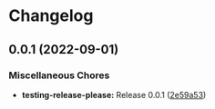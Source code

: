 # Changelog

## 0.0.1 (2022-09-01)


### Miscellaneous Chores

* **testing-release-please:** Release 0.0.1 ([2e59a53](https://github.com/calekw-es/releasing/commit/2e59a53124de47013998b5b92bcd49b68eb222dc))
